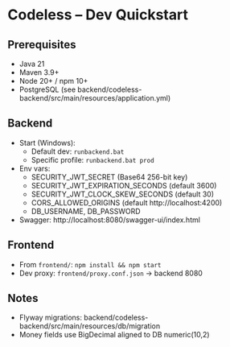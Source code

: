 # Codeless – Dev Quickstart

## Prerequisites
- Java 21
- Maven 3.9+
- Node 20+ / npm 10+
- PostgreSQL (see backend/codeless-backend/src/main/resources/application.yml)

## Backend
- Start (Windows):
  - Default dev: `runbackend.bat`
  - Specific profile: `runbackend.bat prod`
- Env vars:
  - SECURITY_JWT_SECRET (Base64 256-bit key)
  - SECURITY_JWT_EXPIRATION_SECONDS (default 3600)
  - SECURITY_JWT_CLOCK_SKEW_SECONDS (default 30)
  - CORS_ALLOWED_ORIGINS (default http://localhost:4200)
  - DB_USERNAME, DB_PASSWORD
- Swagger: http://localhost:8080/swagger-ui/index.html

## Frontend
- From `frontend/`: `npm install && npm start`
- Dev proxy: `frontend/proxy.conf.json` -> backend 8080

## Notes
- Flyway migrations: backend/codeless-backend/src/main/resources/db/migration
- Money fields use BigDecimal aligned to DB numeric(10,2)
